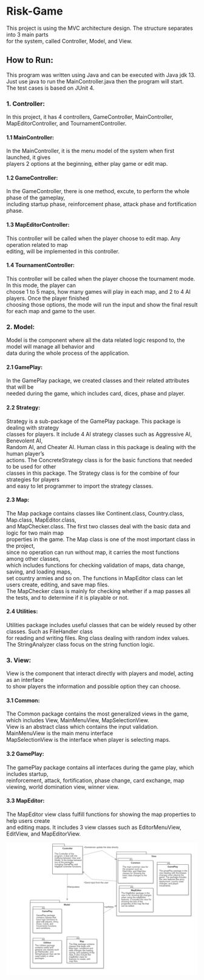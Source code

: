 # Risk-Game
This project is using the MVC architecture design. The structure separates into 3 main parts </br>
for the system, called Controller, Model, and View.

## How to Run:
This program was written using Java and can be executed with Java jdk 13. </br>
Just use java to run the MainController.java then the program will start. </br>
The test cases is based on JUnit 4.

### 1. Controller: 
In this project, it has 4 controllers, GameController, MainController, MapEditorController, and TournamentController. <br/>

#### 1.1 MainController:
In the MainController, it is the menu model of the system when first launched, it gives </br>
players 2 options at the beginning, either play game or edit map.

#### 1.2 GameController:
In the GameController, there is one method, excute, to perform the whole phase of the gameplay, </br>
including startup phase, reinforcement phase, attack phase and fortification phase. 

#### 1.3 MapEditorController:
This controller will be called when the player choose to edit map. Any operation related to map </br>
editing, will be implemented in this controller.

#### 1.4 TournamentController:
This controller will be called when the player choose the tournament mode. In this mode, the player can </br>
choose 1 to 5 maps, how many games will play in each map, and 2 to 4 AI players. Once the player finished <br/>
choosing those options, the mode will run the input and show the final result for each map and game to the user.

### 2. Model:
Model is the component where all the data related logic respond to, the model will manage all behavior and </br>
data during the whole process of the application.

#### 2.1 GamePlay:
In the GamePlay package, we created classes and their related attributes that will be </br>
needed during the game, which includes card, dices, phase and player.

#### 2.2 Strategy:
Strategy is a sub-package of the GamePlay package. This package is dealing with strategy </br>
classes for players. It include 4 AI strategy classes such as Aggressive AI, Benevolent AI, </br>
Random AI, and Cheater AI. Human class in this package is dealing with the human player’s </br>
actions. The ConcreteStrategy class is for the basic functions that needed to be used for other </br>
classes in this package. The Strategy class is for the combine of four strategies for players </br>
and easy to let programmer to import the strategy classes.

#### 2.3 Map:
The Map package contains classes like Continent.class, Country.class, Map.class, MapEditor.class, </br>
and MapChecker.class. The first two classes deal with the basic data and logic for two main map  </br>
properties in the game. The Map class is one of the most important class in the project, </br>
since no operation can run without map, it carries the most functions among other classes, </br>
which includes functions for checking validation of maps, data change, saving, and loading maps, </br>
set country armies and so on. The functions in MapEditor class can let users create, editing, and save map files. </br>
The MapChecker class is mainly for checking whether if a map passes all the tests, and to determine if it is playable or not.

#### 2.4 Utilities:
Utilities package includes useful classes that can be widely reused by other classes. Such as FileHandler class </br>
for reading and writing files. Rng class dealing with random index values. </br>
The StringAnalyzer class focus on the string function logic. 
		
### 3. View:
View is the component that interact directly with players and model, acting as an interface </br>
to show players the information and possible option they can choose.

#### 3.1 Common:
The Common package contains the most generalized views in the game, which includes View, MainMenuView, MapSelectionView.</br>
View is an abstract class which contains the input validation. MainMenuView is the main menu interface </br>
MapSelectionView is the interface when player is selecting maps.

#### 3.2 GamePlay:
The gamePlay package contains all interfaces during the game play, which includes startup,</br>
reinforcement, attack, fortification, phase change, card exchange, map viewing, world domination view, winner view.

#### 3.3 MapEditor:
The MapEditor view class fulfill functions for showing the map properties to help users create </br>
and editing maps. It includes 3 view classes such as EditorMenuView, EditView, and MapEditorView.</br>

![Image of MVC](https://github.com/Bill1119/Risk-Game/blob/master/images/image01.png)
</br>


